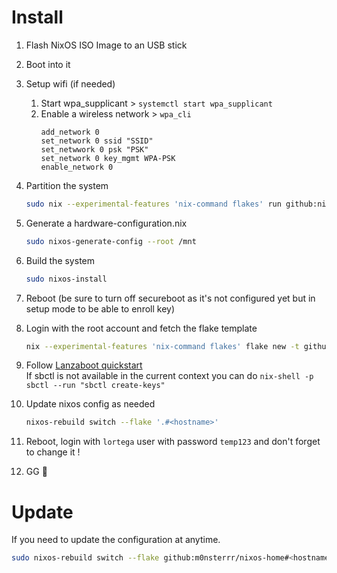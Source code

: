 # Install

1. Flash NixOS ISO Image to an USB stick
2. Boot into it
3. Setup wifi (if needed)
    1. Start wpa_supplicant > `systemctl start wpa_supplicant`
    2. Enable a wireless network > `wpa_cli`
        ```
        add_network 0
        set_network 0 ssid "SSID"
        set_netwwork 0 psk "PSK"
        set_network 0 key_mgmt WPA-PSK
        enable_network 0
        ```

4. Partition the system

   ```bash
   sudo nix --experimental-features 'nix-command flakes' run github:nix-community/disko -- --mode disko --flake github:m0nsterrr/nixos-home#<hostname>
   ```

5. Generate a hardware-configuration.nix

   ```bash
   sudo nixos-generate-config --root /mnt
   ```

6. Build the system

   ```bash
   sudo nixos-install
   ```

7. Reboot (be sure to turn off secureboot as it's not configured yet but in setup mode to be able to enroll key)

8. Login with the root account and fetch the flake template

   ```bash
   nix --experimental-features 'nix-command flakes' flake new -t github:m0nsterrr/nixos-home ./nixos-home && cd nixos-home
   ```

9. Follow [Lanzaboot quickstart](https://github.com/nix-community/lanzaboote/blob/master/docs/QUICK_START.md)  
   If sbctl is not available in the current context you can do `nix-shell -p sbctl --run "sbctl create-keys"`

10. Update nixos config as needed

      ```bash
      nixos-rebuild switch --flake '.#<hostname>'
      ```

11. Reboot, login with `lortega` user with password `temp123` and don't forget to change it !

12. GG 🥳

# Update
   If you need to update the configuration at anytime.

   ```bash
   sudo nixos-rebuild switch --flake github:m0nsterrr/nixos-home#<hostname>
   ```
